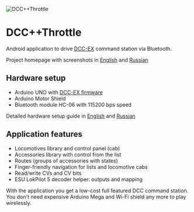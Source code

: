 ![DCC++Throttle](https://aleksandr.ru/sitefiles/378/icon-192.png)

DCC++Throttle
=============

Android application to drive [DCC-EX](https://dcc-ex.com/) command station via Bluetooth. 

Project homepage with screenshots in [English](https://aleksandr-ru.translate.goog/my/dccppthrottle?_x_tr_sl=ru&_x_tr_tl=en&_x_tr_hl=ru&_x_tr_pto=wapp) and [Russian](https://aleksandr.ru/my/dccppthrottle)

## Hardware setup

- Arduino UNO with [DCC-EX firmware](https://github.com/DCC-EX/CommandStation-EX)
- Arduino Motor Shield
- Bluetooth module HC-06 with 115200 bps speed

Detailed hardware setup guide in [English](https://aleksandr-ru.translate.goog/blog/komandnaya_stanciya_dcc_svoimi_rukami?_x_tr_sl=ru&_x_tr_tl=en&_x_tr_hl=ru&_x_tr_pto=wapp) and [Russian](https://aleksandr.ru/blog/komandnaya_stanciya_dcc_svoimi_rukami)

## Application features

- Locomotives library and control panel (cab)
- Accessories library with control from the list
- Routes (groups of accessories with states)
- Finger-friendly navigation for lists and locomotive cabs
- Read/write CVs and CV bits
- ESU LokPilot 5 decoder helper: outputs and mapping

With the application you get a low-cost full featured DCC command station. You don't need expensive Arduino Mega and Wi-Fi shield any more to play wirelessly.
